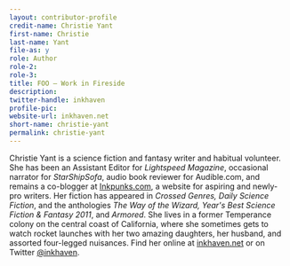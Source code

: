 ```yaml
---
layout: contributor-profile
credit-name: Christie Yant
first-name: Christie
last-name: Yant
file-as: y
role: Author
role-2:
role-3:
title: FOO — Work in Fireside
description: 
twitter-handle: inkhaven
profile-pic:
website-url: inkhaven.net
short-name: christie-yant
permalink: christie-yant
---
```


Christie Yant is a science fiction and fantasy writer and habitual volunteer. She has been an Assistant Editor for _Lightspeed Magazine_, occasional narrator for _StarShipSofa_, audio book reviewer for Audible.com, and remains a co-blogger at [Inkpunks.com](http://Inkpunks.com), a website for aspiring and newly-pro writers. Her fiction has appeared in _Crossed Genres, Daily Science Fiction_, and the anthologies _The Way of the Wizard, Year's Best Science Fiction & Fantasy 2011_, and _Armored_. She lives in a former Temperance colony on the central coast of California, where she sometimes gets to watch rocket launches with her two amazing daughters, her husband, and assorted four-legged nuisances. Find her online at [inkhaven.net](http://inkhaven.net/) or on Twitter [@inkhaven](https://twitter.com/inkhaven).
